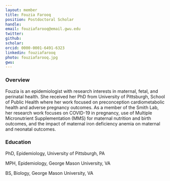 ```yaml
---
layout: member
title: Fouzia Farooq
position: Postdoctoral Scholar
handle: 
email: fouziafarooq@email.gwu.edu
twitter:
github:
scholar: 
orcid: 0000-0001-6491-6323
linkedin: fouziafarooq
photo: fouziafarooq.jpg
gwu: 
---
```


### Overview

Fouzia is an epidemiologist with research interests in maternal, fetal, and perinatal health.  She received her PhD from University of Pittsburgh, School of Public Health where her work focused on preconception cardiometabolic health and adverse pregnancy outcomes. As a member of the Smith Lab, her research work focuses on COVID-19 in pregnancy, use of Multiple Micronutrient Supplementation (MMS) for maternal nutrition and birth outcomes,  and the impact of maternal iron deficiency anemia on maternal and neonatal outcomes.

### Education
PhD, Epidemiology, University of Pittsburgh, PA

MPH, Epidemiology, George Mason University, VA

BS, Biology, George Mason University, VA

